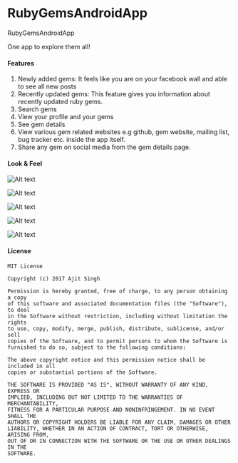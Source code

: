 # RubyGemsAndroidApp
RubyGemsAndroidApp

One app to explore them all!

#### Features

1. Newly added gems: It feels like you are on your facebook wall and able to see all new posts
2. Recently updated gems: This feature gives you information about recently updated ruby gems.
3. Search gems
4. View your profile and your gems
5. See gem details
6. View various gem related websites e.g github, gem website, mailing list, bug tracker etc. inside the app itself.
7. Share any gem on social media from the gem details page.

#### Look & Feel

![Alt text](https://github.com/ajitsing/ScreenShots/blob/master/rubygems/rubygems_profile.png)

![Alt text](https://github.com/ajitsing/ScreenShots/blob/master/rubygems/rubygems_new.png)

![Alt text](https://github.com/ajitsing/ScreenShots/blob/master/rubygems/rubygems_search.png)

![Alt text](https://github.com/ajitsing/ScreenShots/blob/master/rubygems/rubygems_gem_details.png)

![Alt text](https://github.com/ajitsing/ScreenShots/blob/master/rubygems/rubygems_github.png)

#### License
```License
MIT License

Copyright (c) 2017 Ajit Singh

Permission is hereby granted, free of charge, to any person obtaining a copy
of this software and associated documentation files (the "Software"), to deal
in the Software without restriction, including without limitation the rights
to use, copy, modify, merge, publish, distribute, sublicense, and/or sell
copies of the Software, and to permit persons to whom the Software is
furnished to do so, subject to the following conditions:

The above copyright notice and this permission notice shall be included in all
copies or substantial portions of the Software.

THE SOFTWARE IS PROVIDED "AS IS", WITHOUT WARRANTY OF ANY KIND, EXPRESS OR
IMPLIED, INCLUDING BUT NOT LIMITED TO THE WARRANTIES OF MERCHANTABILITY,
FITNESS FOR A PARTICULAR PURPOSE AND NONINFRINGEMENT. IN NO EVENT SHALL THE
AUTHORS OR COPYRIGHT HOLDERS BE LIABLE FOR ANY CLAIM, DAMAGES OR OTHER
LIABILITY, WHETHER IN AN ACTION OF CONTRACT, TORT OR OTHERWISE, ARISING FROM,
OUT OF OR IN CONNECTION WITH THE SOFTWARE OR THE USE OR OTHER DEALINGS IN THE
SOFTWARE.
```
